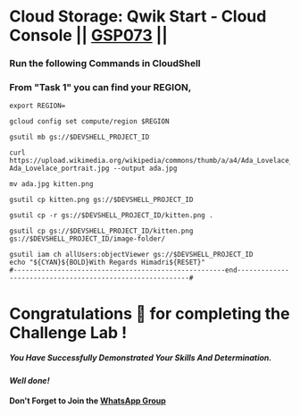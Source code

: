 # Cloud Storage: Qwik Start - Cloud Console || [GSP073](https://www.cloudskillsboost.google/course_templates/658/labs/464084) ||

### Run the following Commands in CloudShell

### From "Task 1" you can find your REGION,
```
export REGION=
```
```
gcloud config set compute/region $REGION

gsutil mb gs://$DEVSHELL_PROJECT_ID

curl https://upload.wikimedia.org/wikipedia/commons/thumb/a/a4/Ada_Lovelace_portrait.jpg/800px-Ada_Lovelace_portrait.jpg --output ada.jpg

mv ada.jpg kitten.png

gsutil cp kitten.png gs://$DEVSHELL_PROJECT_ID

gsutil cp -r gs://$DEVSHELL_PROJECT_ID/kitten.png .

gsutil cp gs://$DEVSHELL_PROJECT_ID/kitten.png gs://$DEVSHELL_PROJECT_ID/image-folder/

gsutil iam ch allUsers:objectViewer gs://$DEVSHELL_PROJECT_ID
echo "${CYAN}${BOLD}With Regards Himadri${RESET}"
#-----------------------------------------------------end----------------------------------------------------------#
```

# Congratulations 🎉 for completing the Challenge Lab !

##### *You Have Successfully Demonstrated Your Skills And Determination.*

#### *Well done!*

#### Don't Forget to Join the [WhatsApp Group](https://chat.whatsapp.com/Cxmw4DvCwEHCqU8qzTpv6r) 

